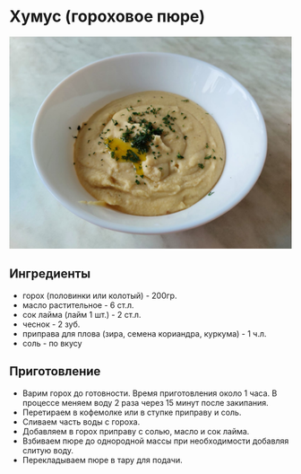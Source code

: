 # Хумус (гороховое пюре)

![Картинка](lookme.jpg)

## Ингредиенты

* горох (половинки или колотый) - 200гр.
* масло растительное - 6 ст.л.
* сок лайма (лайм 1 шт.) - 2 ст.л.
* чеснок - 2 зуб.
* приправа для плова (зира, семена кориандра, куркума) - 1 ч.л.
* соль - по вкусу

## Приготовление

* Варим горох до готовности. Время приготовления около 1 часа. В процессе меняем воду 2 раза через 15 минут после закипания.
* Перетираем в кофемолке или в ступке приправу и соль.
* Сливаем часть воды с гороха.
* Добавляем в горох приправу с солью, масло и сок лайма.
* Взбиваем пюре до однородной массы при необходимости добавляя слитую воду.
* Перекладываем пюре в тару для подачи.
